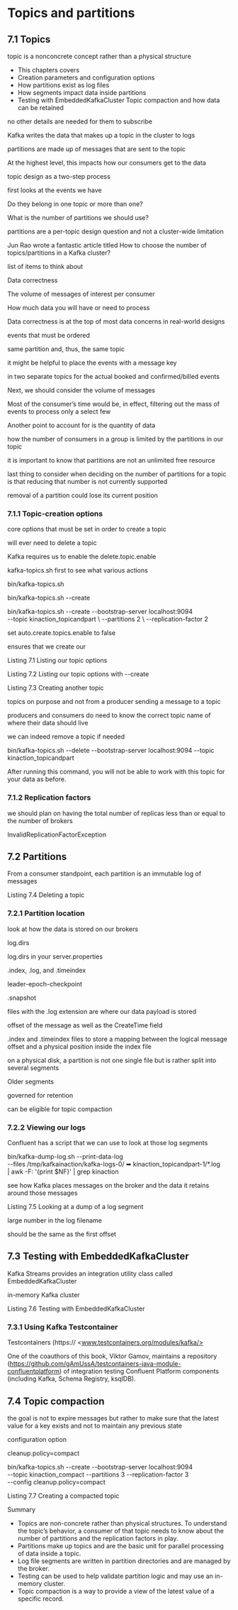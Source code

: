 # Topics and partitions

## 7.1 Topics

topic is a nonconcrete concept rather than a physical structure

- This chapters covers
- Creation parameters and configuration options
- How partitions exist as log files
- How segments impact data inside partitions
- Testing with EmbeddedKafkaCluster Topic compaction and how data can be
retained

no other details are needed for them to subscribe

Kafka writes the data that makes up a topic in the cluster to logs

partitions are made up of messages that are sent to the topic

At the highest level, this impacts how our consumers get to the data

topic design as a two-step process

first looks at the events we have

Do they belong in one topic or more than one?

What is the number of partitions we should use?

partitions are a per-topic design question and not a cluster-wide limitation

Jun Rao wrote a fantastic article titled How to choose the number of
topics/partitions in a Kafka cluster?

list of items to think about

Data correctness

The volume of messages of interest per consumer

How much data you will have or need to process

Data correctness is at the top of most data concerns in real-world designs

events that must be ordered

same partition and, thus, the same topic

it might be helpful to place the events with a message key

in two separate topics for the actual booked and confirmed/billed events

Next, we should consider the volume of messages

Most of the consumer’s time would be, in effect, filtering out the mass of
events to process only a select few

Another point to account for is the quantity of data

how the number of consumers in a group is limited by the partitions in our topic

it is important to know that partitions are not an unlimited free resource

last thing to consider when deciding on the number of partitions for a topic
is that reducing that number is not currently supported

removal of a partition could lose its current position

### 7.1.1 Topic-creation options

core options that must be set in order to create a topic

will ever need to delete a topic

Kafka requires us to enable the delete.topic.enable

kafka-topics.sh first to see what various actions

  bin/kafka-topics.sh

  bin/kafka-topics.sh --create

  bin/kafka-topics.sh --create --bootstrap-server localhost:9094 \
  --topic kinaction_topicandpart \ --partitions 2 \ --replication-factor 2

set auto.create.topics.enable to false

ensures that we create our

Listing 7.1 Listing our topic options

Listing 7.2 Listing our topic options with --create

Listing 7.3 Creating another topic

topics on purpose and not from a producer sending a message to a topic

producers and consumers do need to know the correct topic name of where
their data should live

we can indeed remove a topic if needed

  bin/kafka-topics.sh --delete --bootstrap-server localhost:9094 --topic kinaction_topicandpart

After running this command, you will not be able to work with
this topic for your data as before.

### 7.1.2 Replication factors

we should plan on having the total number of replicas less than or equal
to the number of brokers

InvalidReplicationFactorException

## 7.2 Partitions

From a consumer standpoint, each partition is an immutable log of messages

Listing 7.4 Deleting a topic

### 7.2.1 Partition location

look at how the data is stored on our brokers

log.dirs

log.dirs in your server.properties

.index, .log, and .timeindex

leader-epoch-checkpoint

.snapshot

files with the .log extension are where our data payload is stored

offset of the message as well as the CreateTime field

.index and .timeindex files to store a mapping between the logical message
offset and a physical position inside the index file

on a physical disk, a partition is not one single file but is rather split
into several segments

Older segments

governed for retention

can be eligible for topic compaction

### 7.2.2 Viewing our logs

Confluent has a script that we can use to look at those log segments

  bin/kafka-dump-log.sh --print-data-log \
  --files /tmp/kafkainaction/kafka-logs-0/ ➥ kinaction_topicandpart-1/\*.log \
  | awk -F: '{print $NF}' | grep kinaction

see how Kafka places messages on the broker and the data it retains around
those messages

Listing 7.5 Looking at a dump of a log segment

large number in the log filename

should be the same as the first offset

## 7.3 Testing with EmbeddedKafkaCluster

Kafka Streams provides an integration utility class called
EmbeddedKafkaCluster

in-memory Kafka cluster

Listing 7.6 Testing with EmbeddedKafkaCluster

### 7.3.1 Using Kafka Testcontainer

Testcontainers (https:// <www.testcontainers.org/modules/kafka/>

One of the coauthors of this book, Viktor Gamov, maintains a repository
(<https://github.com/gAmUssA/testcontainers-java-module-confluentplatform>)
of integration testing Confluent Platform components
(including Kafka, Schema Registry, ksqlDB).

## 7.4 Topic compaction

the goal is not to expire messages but rather to make sure that the
latest value for a key exists and not to maintain any previous state

configuration option

cleanup.policy=compact

  bin/kafka-topics.sh --create --bootstrap-server localhost:9094 \
  --topic kinaction_compact --partitions 3 --replication-factor 3 \
  --config cleanup.policy=compact

Listing 7.7 Creating a compacted topic

Summary

- Topics are non-concrete rather than physical structures.
To understand the topic’s behavior, a consumer of that topic needs
to know about the number of partitions and the replication factors in play.
- Partitions make up topics and are the basic unit for parallel processing
of data inside a topic.
- Log file segments are written in partition directories and are managed by
the broker.
- Testing can be used to help validate partition logic and may use an
in-memory cluster.
- Topic compaction is a way to provide a view of the latest value of a
specific record.
